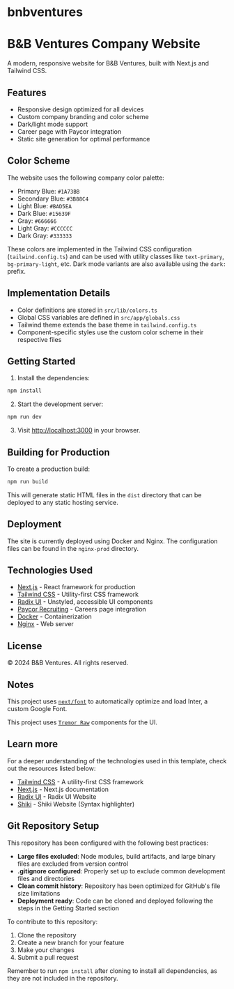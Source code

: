 # bnbventures
# B&B Ventures Company Website

A modern, responsive website for B&B Ventures, built with Next.js and Tailwind CSS.

## Features

- Responsive design optimized for all devices
- Custom company branding and color scheme
- Dark/light mode support
- Career page with Paycor integration
- Static site generation for optimal performance

## Color Scheme

The website uses the following company color palette:

- Primary Blue: `#1A73BB`
- Secondary Blue: `#3B88C4`
- Light Blue: `#BAD5EA`
- Dark Blue: `#15639F`
- Gray: `#666666`
- Light Gray: `#CCCCCC` 
- Dark Gray: `#333333`

These colors are implemented in the Tailwind CSS configuration (`tailwind.config.ts`) and can be used with utility classes like `text-primary`, `bg-primary-light`, etc. Dark mode variants are also available using the `dark:` prefix.

## Implementation Details

- Color definitions are stored in `src/lib/colors.ts`
- Global CSS variables are defined in `src/app/globals.css`
- Tailwind theme extends the base theme in `tailwind.config.ts`
- Component-specific styles use the custom color scheme in their respective files

## Getting Started

1. Install the dependencies:

```bash
npm install
```

2. Start the development server:

```bash
npm run dev
```

3. Visit [http://localhost:3000](http://localhost:3000) in your browser.

## Building for Production

To create a production build:

```bash
npm run build
```

This will generate static HTML files in the `dist` directory that can be deployed to any static hosting service.

## Deployment

The site is currently deployed using Docker and Nginx. The configuration files can be found in the `nginx-prod` directory.

## Technologies Used

- [Next.js](https://nextjs.org) - React framework for production
- [Tailwind CSS](https://tailwindcss.com) - Utility-first CSS framework
- [Radix UI](https://www.radix-ui.com) - Unstyled, accessible UI components
- [Paycor Recruiting](https://recruitingbypaycor.com) - Careers page integration
- [Docker](https://www.docker.com) - Containerization
- [Nginx](https://nginx.org) - Web server

## License

© 2024 B&B Ventures. All rights reserved.

## Notes

This project uses
[`next/font`](https://nextjs.org/docs/basic-features/font-optimization) to
automatically optimize and load Inter, a custom Google Font.

This project uses
[`Tremor Raw`](https://raw.tremor.so/docs/getting-started/installation)
components for the UI.

## Learn more

For a deeper understanding of the technologies used in this template, check out
the resources listed below:

- [Tailwind CSS](https://tailwindcss.com) - A utility-first CSS framework
- [Next.js](https://nextjs.org/docs) - Next.js documentation
- [Radix UI](https://www.radix-ui.com) - Radix UI Website
- [Shiki](https://shiki.style) - Shiki Website (Syntax highlighter)

## Git Repository Setup

This repository has been configured with the following best practices:

- **Large files excluded**: Node modules, build artifacts, and large binary files are excluded from version control
- **.gitignore configured**: Properly set up to exclude common development files and directories
- **Clean commit history**: Repository has been optimized for GitHub's file size limitations
- **Deployment ready**: Code can be cloned and deployed following the steps in the Getting Started section

To contribute to this repository:

1. Clone the repository
2. Create a new branch for your feature
3. Make your changes
4. Submit a pull request

Remember to run `npm install` after cloning to install all dependencies, as they are not included in the repository.
